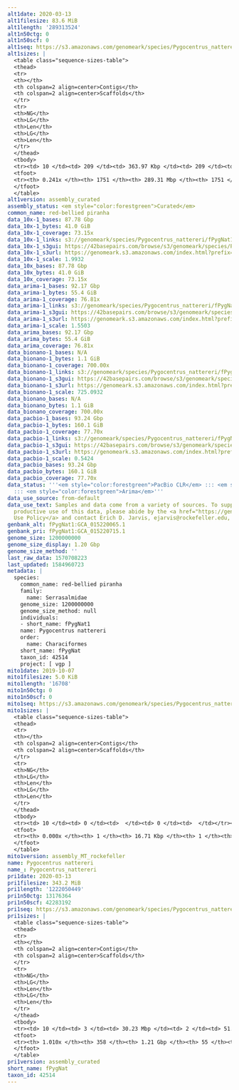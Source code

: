 ```yaml
---
alt1date: 2020-03-13
alt1filesize: 83.6 MiB
alt1length: '289313524'
alt1n50ctg: 0
alt1n50scf: 0
alt1seq: https://s3.amazonaws.com/genomeark/species/Pygocentrus_nattereri/fPygNat1/assembly_curated/fPygNat1.alt.cur.20200313.fasta.gz
alt1sizes: |
  <table class="sequence-sizes-table">
  <thead>
  <tr>
  <th></th>
  <th colspan=2 align=center>Contigs</th>
  <th colspan=2 align=center>Scaffolds</th>
  </tr>
  <tr>
  <th>NG</th>
  <th>LG</th>
  <th>Len</th>
  <th>LG</th>
  <th>Len</th>
  </tr>
  </thead>
  <tbody>
  <tr><td> 10 </td><td> 209 </td><td> 363.97 Kbp </td><td> 209 </td><td> 363.97 Kbp </td></tr><tr><td> 20 </td><td> 849 </td><td> 102.34 Kbp </td><td> 849 </td><td> 102.34 Kbp </td></tr><tr><td> 30 </td><td> 0 </td><td>  </td><td> 0 </td><td>  </td></tr><tr><td> 40 </td><td> 0 </td><td>  </td><td> 0 </td><td>  </td></tr><tr style="background-color:#cccccc;"><td> 50 </td><td> 0 </td><td>  </td><td> 0 </td><td>  </td></tr><tr><td> 60 </td><td> 0 </td><td>  </td><td> 0 </td><td>  </td></tr><tr><td> 70 </td><td> 0 </td><td>  </td><td> 0 </td><td>  </td></tr><tr><td> 80 </td><td> 0 </td><td>  </td><td> 0 </td><td>  </td></tr><tr><td> 90 </td><td> 0 </td><td>  </td><td> 0 </td><td>  </td></tr><tr><td> 100 </td><td> 0 </td><td>  </td><td> 0 </td><td>  </td></tr></tbody>
  <tfoot>
  <tr><th> 0.241x </th><th> 1751 </th><th> 289.31 Mbp </th><th> 1751 </th><th> 289.31 Mbp </th></tr>
  </tfoot>
  </table>
alt1version: assembly_curated
assembly_status: <em style="color:forestgreen">Curated</em>
common_name: red-bellied piranha
data_10x-1_bases: 87.78 Gbp
data_10x-1_bytes: 41.0 GiB
data_10x-1_coverage: 73.15x
data_10x-1_links: s3://genomeark/species/Pygocentrus_nattereri/fPygNat1/genomic_data/10x/<br>
data_10x-1_s3gui: https://42basepairs.com/browse/s3/genomeark/species/Pygocentrus_nattereri/fPygNat1/genomic_data/10x/
data_10x-1_s3url: https://genomeark.s3.amazonaws.com/index.html?prefix=species/Pygocentrus_nattereri/fPygNat1/genomic_data/10x/
data_10x-1_scale: 1.9932
data_10x_bases: 87.78 Gbp
data_10x_bytes: 41.0 GiB
data_10x_coverage: 73.15x
data_arima-1_bases: 92.17 Gbp
data_arima-1_bytes: 55.4 GiB
data_arima-1_coverage: 76.81x
data_arima-1_links: s3://genomeark/species/Pygocentrus_nattereri/fPygNat1/genomic_data/arima/<br>
data_arima-1_s3gui: https://42basepairs.com/browse/s3/genomeark/species/Pygocentrus_nattereri/fPygNat1/genomic_data/arima/
data_arima-1_s3url: https://genomeark.s3.amazonaws.com/index.html?prefix=species/Pygocentrus_nattereri/fPygNat1/genomic_data/arima/
data_arima-1_scale: 1.5503
data_arima_bases: 92.17 Gbp
data_arima_bytes: 55.4 GiB
data_arima_coverage: 76.81x
data_bionano-1_bases: N/A
data_bionano-1_bytes: 1.1 GiB
data_bionano-1_coverage: 700.00x
data_bionano-1_links: s3://genomeark/species/Pygocentrus_nattereri/fPygNat1/genomic_data/bionano/<br>
data_bionano-1_s3gui: https://42basepairs.com/browse/s3/genomeark/species/Pygocentrus_nattereri/fPygNat1/genomic_data/bionano/
data_bionano-1_s3url: https://genomeark.s3.amazonaws.com/index.html?prefix=species/Pygocentrus_nattereri/fPygNat1/genomic_data/bionano/
data_bionano-1_scale: 725.0932
data_bionano_bases: N/A
data_bionano_bytes: 1.1 GiB
data_bionano_coverage: 700.00x
data_pacbio-1_bases: 93.24 Gbp
data_pacbio-1_bytes: 160.1 GiB
data_pacbio-1_coverage: 77.70x
data_pacbio-1_links: s3://genomeark/species/Pygocentrus_nattereri/fPygNat1/genomic_data/pacbio/<br>
data_pacbio-1_s3gui: https://42basepairs.com/browse/s3/genomeark/species/Pygocentrus_nattereri/fPygNat1/genomic_data/pacbio/
data_pacbio-1_s3url: https://genomeark.s3.amazonaws.com/index.html?prefix=species/Pygocentrus_nattereri/fPygNat1/genomic_data/pacbio/
data_pacbio-1_scale: 0.5424
data_pacbio_bases: 93.24 Gbp
data_pacbio_bytes: 160.1 GiB
data_pacbio_coverage: 77.70x
data_status: '''<em style="color:forestgreen">PacBio CLR</em> ::: <em style="color:forestgreen">10x</em>
  ::: <em style="color:forestgreen">Arima</em>'''
data_use_source: from-default
data_use_text: Samples and data come from a variety of sources. To support fair and
  productive use of this data, please abide by the <a href="https://genome10k.soe.ucsc.edu/data-use-policies/">Data
  Use Policy</a> and contact Erich D. Jarvis, ejarvis@rockefeller.edu, with any questions.
genbank_alt: fPygNat1:GCA_015220065.1
genbank_pri: fPygNat1:GCA_015220715.1
genome_size: 1200000000
genome_size_display: 1.20 Gbp
genome_size_method: ''
last_raw_data: 1570708223
last_updated: 1584960723
metadata: |
  species:
    common_name: red-bellied piranha
    family:
      name: Serrasalmidae
    genome_size: 1200000000
    genome_size_method: null
    individuals:
    - short_name: fPygNat1
    name: Pygocentrus nattereri
    order:
      name: Characiformes
    short_name: fPygNat
    taxon_id: 42514
    project: [ vgp ]
mito1date: 2019-10-07
mito1filesize: 5.0 KiB
mito1length: '16708'
mito1n50ctg: 0
mito1n50scf: 0
mito1seq: https://s3.amazonaws.com/genomeark/species/Pygocentrus_nattereri/fPygNat1/assembly_MT_rockefeller/fPygNat1.MT.20191007.fasta.gz
mito1sizes: |
  <table class="sequence-sizes-table">
  <thead>
  <tr>
  <th></th>
  <th colspan=2 align=center>Contigs</th>
  <th colspan=2 align=center>Scaffolds</th>
  </tr>
  <tr>
  <th>NG</th>
  <th>LG</th>
  <th>Len</th>
  <th>LG</th>
  <th>Len</th>
  </tr>
  </thead>
  <tbody>
  <tr><td> 10 </td><td> 0 </td><td>  </td><td> 0 </td><td>  </td></tr><tr><td> 20 </td><td> 0 </td><td>  </td><td> 0 </td><td>  </td></tr><tr><td> 30 </td><td> 0 </td><td>  </td><td> 0 </td><td>  </td></tr><tr><td> 40 </td><td> 0 </td><td>  </td><td> 0 </td><td>  </td></tr><tr style="background-color:#cccccc;"><td> 50 </td><td> 0 </td><td style="background-color:#ff8888;">  </td><td> 0 </td><td style="background-color:#ff8888;">  </td></tr><tr><td> 60 </td><td> 0 </td><td>  </td><td> 0 </td><td>  </td></tr><tr><td> 70 </td><td> 0 </td><td>  </td><td> 0 </td><td>  </td></tr><tr><td> 80 </td><td> 0 </td><td>  </td><td> 0 </td><td>  </td></tr><tr><td> 90 </td><td> 0 </td><td>  </td><td> 0 </td><td>  </td></tr><tr><td> 100 </td><td> 0 </td><td>  </td><td> 0 </td><td>  </td></tr></tbody>
  <tfoot>
  <tr><th> 0.000x </th><th> 1 </th><th> 16.71 Kbp </th><th> 1 </th><th> 16.71 Kbp </th></tr>
  </tfoot>
  </table>
mito1version: assembly_MT_rockefeller
name: Pygocentrus nattereri
name_: Pygocentrus_nattereri
pri1date: 2020-03-13
pri1filesize: 343.2 MiB
pri1length: '1222050449'
pri1n50ctg: 13176364
pri1n50scf: 42283192
pri1seq: https://s3.amazonaws.com/genomeark/species/Pygocentrus_nattereri/fPygNat1/assembly_curated/fPygNat1.pri.cur.20200313.fasta.gz
pri1sizes: |
  <table class="sequence-sizes-table">
  <thead>
  <tr>
  <th></th>
  <th colspan=2 align=center>Contigs</th>
  <th colspan=2 align=center>Scaffolds</th>
  </tr>
  <tr>
  <th>NG</th>
  <th>LG</th>
  <th>Len</th>
  <th>LG</th>
  <th>Len</th>
  </tr>
  </thead>
  <tbody>
  <tr><td> 10 </td><td> 3 </td><td> 30.23 Mbp </td><td> 2 </td><td> 51.77 Mbp </td></tr><tr><td> 20 </td><td> 8 </td><td> 22.97 Mbp </td><td> 4 </td><td> 51.32 Mbp </td></tr><tr><td> 30 </td><td> 13 </td><td> 20.19 Mbp </td><td> 6 </td><td> 47.61 Mbp </td></tr><tr><td> 40 </td><td> 20 </td><td> 16.90 Mbp </td><td> 9 </td><td> 44.86 Mbp </td></tr><tr style="background-color:#cccccc;"><td> 50 </td><td> 27 </td><td style="background-color:#88ff88;"> 13.18 Mbp </td><td> 12 </td><td style="background-color:#88ff88;"> 42.28 Mbp </td></tr><tr><td> 60 </td><td> 38 </td><td> 10.39 Mbp </td><td> 15 </td><td> 41.50 Mbp </td></tr><tr><td> 70 </td><td> 52 </td><td> 7.57 Mbp </td><td> 18 </td><td> 39.90 Mbp </td></tr><tr><td> 80 </td><td> 70 </td><td> 5.67 Mbp </td><td> 21 </td><td> 34.86 Mbp </td></tr><tr><td> 90 </td><td> 98 </td><td> 3.14 Mbp </td><td> 24 </td><td> 34.22 Mbp </td></tr><tr><td> 100 </td><td> 216 </td><td> 254.02 Kbp </td><td> 28 </td><td> 21.58 Mbp </td></tr></tbody>
  <tfoot>
  <tr><th> 1.010x </th><th> 358 </th><th> 1.21 Gbp </th><th> 55 </th><th> 1.22 Gbp </th></tr>
  </tfoot>
  </table>
pri1version: assembly_curated
short_name: fPygNat
taxon_id: 42514
---
```

